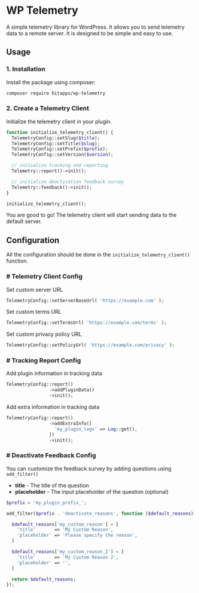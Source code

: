 # WP Telemetry

A simple telemetry library for WordPress. It allows you to send telemetry data to a remote server. It is designed to be simple and easy to use.

## Usage

### 1. Installation

Install the package using composer:

```bash
composer require bitapps/wp-telemetry
```

### 2. Create a Telemetry Client

Initialize the telemetry client in your plugin.

```php
function initialize_telemetry_client() {
  TelemetryConfig::setSlug($title);
  TelemetryConfig::setTitle($slug);
  TelemetryConfig::setPrefix($prefix);
  TelemetryConfig::setVersion($version);

  // initialize tracking and reporting
  Telemetry::report()->init();

  // initialize deactivation feedback survey
  Telemetry::feedback()->init();
}

initialize_telemetry_client();
```

You are good to go! The telemetry client will start sending data to the default server.

## Configuration

All the configuration should be done in the `initialize_telemetry_client()` function.

### # Telemetry Client Config

Set custom server URL

```php
TelemetryConfig::setServerBaseUrl( 'https://example.com' );
```

Set custom terms URL

```php
TelemetryConfig::setTermsUrl( 'https://example.com/terms' );
```

Set custom privacy policy URL

```php
TelemetryConfig::setPolicyUrl( 'https://example.com/privacy' );
```

### # Tracking Report Config

Add plugin information in tracking data

```php
TelemetryConfig::report()
                ->addPluginData()
                ->init();
```

Add extra information in tracking data

```php
TelemetryConfig::report()
                ->addExtraInfo([
                  'my_plugin_logs' => Log::get(),
                ])
                ->init();
```

### # Deactivate Feedback Config

You can customize the feedback survey by adding questions using `add_filter()`

- **title** - The title of the question
- **placeholder** - The input placeholder of the question (optional)

```php
$prefix = 'my_plugin_prefix_';

add_filter($prefix . 'deactivate_reasons', function ($default_reasons) {

  $default_reasons['my_custom_reason'] = [
    'title'       => 'My Custom Reason',
    'placeholder' => 'Please specify the reason',
  ]

  $default_reasons['my_custom_reason_2'] = [
    'title'       => 'My Custom Reason 2',
    'placeholder' => '',
  ]

  return $default_reasons;
});

```
